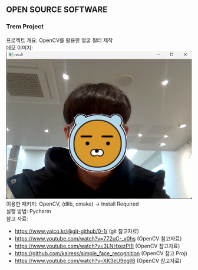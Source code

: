 ## OPEN SOURCE SOFTWARE
### Trem Project
프로젝트 개요: OpenCV를 활용한 얼굴 필터 제작  
데모 이미지:  <img src="Demo_img.png">
이용한 패키지:  OpenCV, (dlib, cmake) -> Install Required  
실행 방법:  Pycharm  
참고 자료:  
- https://www.yalco.kr/@git-github/0-1/ (git 참고자료)  
- https://www.youtube.com/watch?v=772uC-_v0hs (OpenCV 참고자료)
- https://www.youtube.com/watch?v=3LNHxezPi1I (OpenCV 참고자료)
- https://github.com/kairess/simple_face_recognition (OpenCV 참고 Proj)
- https://www.youtube.com/watch?v=XK3eU9egll8 (OpenCV 참고자료)
